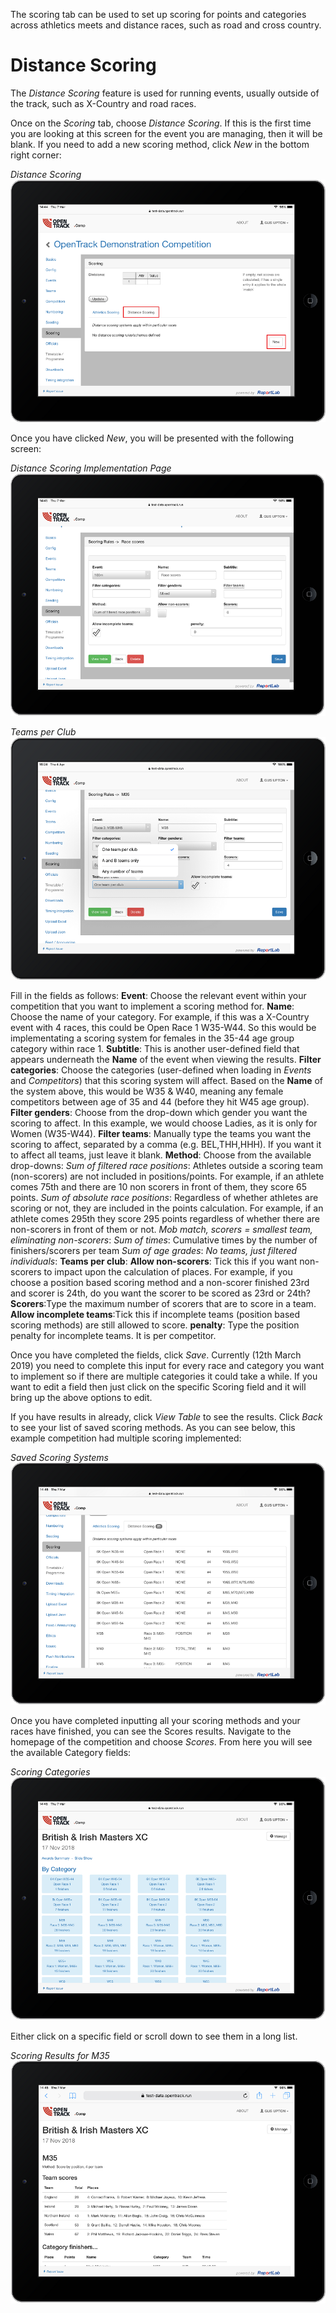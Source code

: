 <!-- TITLE: Training Manual - Scoring Tab -->

The scoring tab can be used to set up scoring for points and categories across athletics meets and distance races, such as road and cross country.
# Distance Scoring
The *Distance Scoring* feature is used for running events, usually outside of the track, such as X-Country and road races. 

Once on the *Scoring* tab, choose *Distance Scoring*. If this is the first time you are looking at this screen for the event you are managing, then it will be blank. If you need to add a new scoring method, click *New* in the bottom right corner:

*Distance Scoring*
![Distancescoring](/uploads/scoring/distancescoring.png "Distancescoring")

Once you have clicked *New*, you will be presented with the following screen:

*Distance Scoring Implementation Page*
![Distancescoringpage](/uploads/scoring/distancescoringpage.png "Distancescoringpage")

*Teams per Club*
![Teamsperclubs](/uploads/scoring/teamsperclubs.png "Teamsperclubs")

Fill in the fields as follows:
**Event**: Choose the relevant event within your competition that you want to implement a scoring method for. 
**Name**: Choose the name of your category. For example, if this was a X-Country event with 4 races, this could be Open Race 1 W35-W44. So this would be implementating a scoring system for females in the 35-44 age group category within race 1.
**Subtitle**: This is another user-defined field that appears underneath the **Name** of the event when viewing the results. 
**Filter categories**: Choose the categories (user-defined when loading in *Events* and *Competitors*) that this scoring system will affect. Based on the **Name** of the system above, this would be W35 & W40, meaning any female competitors between age of 35 and 44 (before they hit W45 age group).  
**Filter genders**: Choose from the drop-down which gender you want the scoring to affect. In this example, we would choose Ladies, as it is only for Women (W35-W44).
**Filter teams**: Manually type the teams you want the scoring to affect, separated by a comma (e.g. BEL,THH,HHH). If you want it to affect all teams, just leave it blank.
**Method**: Choose from the available drop-downs:
*Sum of filtered race positions*: Athletes outside a scoring team (non-scorers) are not included in positions/points. For example, if an athlete comes 75th and there are 10 non scorers in front of them, they score  65 points.
*Sum of absolute race positions*: Regardless of whether athletes are scoring or not, they are included in the points calculation. For example, if an athlete comes 295th they score 295 points regardless of whether there are non-scorers in front of them or not.
*Mob match, scorers = smallest team, eliminating non-scorers*:
*Sum of times*: Cumulative times by the number of finishers/scorers per team
*Sum of age grades*: 
*No teams, just filtered individuals*:
**Teams per club**:
**Allow non-scorers**: Tick this if you want non-scorers to impact upon the calculation of places. For example, if you choose a position based scoring method and a non-scorer finished 23rd and scorer is 24th, do you want the scorer to be scored as 23rd or 24th? 
**Scorers**:Type the maximum number of scorers that are to score in a team.
**Allow incomplete teams**:Tick this if incomplete teams (position based scoring methods) are still allowed to score.
**penalty**: Type the position penalty for incomplete teams. It is per competitor. 

Once you have completed the fields, click *Save*. Currently (12th March 2019) you need to complete this input for every race and category you want to implement so if there are multiple categories it could take a while. If you want to edit a field then just click on the specific Scoring field and it will bring up the above options to edit.

If you have results in already, click *View Table* to see the results. Click *Back* to see your list of saved scoring methods. As you can see below, this example competition had multiple scoring implemented:

*Saved Scoring Systems*
![Distancescoringsaved](/uploads/scoring/distancescoringsaved.png "Distancescoringsaved")

Once you have completed inputting all your scoring methods and your races have finished, you can see the Scores results. Navigate to the homepage of the competition and choose *Scores*. From here you will see the available Category fields:

*Scoring Categories*
![Categoryawards](/uploads/scoring/categoryawards.png "Categoryawards")

Either click on a specific field or scroll down to see them in a long list.

*Scoring Results for M35*
![Categoryawardsm 35](/uploads/scoring/categoryawardsm-35.png "Categoryawardsm 35")

